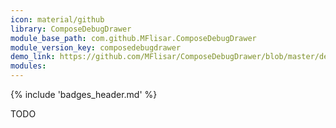 ```yaml
---
icon: material/github
library: ComposeDebugDrawer
module_base_path: com.github.MFlisar.ComposeDebugDrawer
module_version_key: composedebugdrawer
demo_link: https://github.com/MFlisar/ComposeDebugDrawer/blob/master/demo/src/main/java/com/michaelflisar/composedebugdrawer/demo
modules:
---
```


{% include 'badges_header.md' %}

TODO